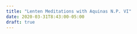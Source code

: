 ```yaml
---
title: "Lenten Meditations with Aquinas N.P. VI"
date: 2020-03-31T8:43:00-05:00 
draft: true
---
```

